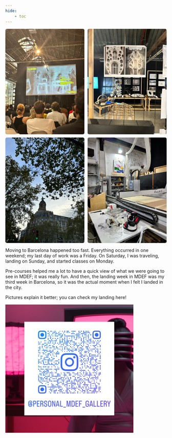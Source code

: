 ```yaml
---
hide:
    - toc
---
```

<!--*add images and gifs here of the build process* -->
<!-- Markdown Content -->
<div class="image-grid">
  <img src="../images/iaac.jpeg" class="grid-item" alt="Iaac">
  <img src="../images/atelier.jpeg" class="grid-item" alt="atelier project">
  <img src="../images/street.jpeg" class="grid-item portrait-image" alt="bcn street">
  <img src="../images/cnc.jpeg" class="grid-item" alt="cnc">
  <!-- Add more images as needed -->
</div>

<!-- CSS Styles -->
<style>
  /* Styles for the image grid container */
  .image-grid {
    display: grid;
    grid-template-columns: repeat(2, 1fr); /* Two columns */
    /*grid-template-columns: repeat(auto-fill, minmax(200px, 1fr));*/ /*use this line of code to create a responsive grid that will place all images in one continuous row - each image will shrink accordignly*/
    grid-gap: 10px;
    /* Additional grid container styles can be added here */
  }

  /* Styles for individual grid items (images) */
  .grid-item {
    width: 100%;
    height: auto;
    object-fit: cover;
    border-radius: 5px; /* Add rounded corners to images */
    /* Additional styles for grid items can be added here */
  }
  /* Styles for portrait images */ /*apply this class to any portrait photo in a grid to crop it to landscape: class="grid-item portrait-image" */
.portrait-image {
    object-position: center middle; /* Adjust this property to control the cropping of portrait images */
  }
</style>

Moving to Barcelona happened too fast. Everything occurred in one weekend; my last day of work was a Friday. On Saturday, I was traveling, landing on Sunday, and started classes on Monday. 

Pre-courses helped me a lot to have a quick view of what we were going to see in MDEF; it was really fun. And then, the landing week in MDEF was my third week in Barcelona, so it was the actual moment when I felt I landed in the city.

Pictures explain it better; you can check my landing here!

![IG qr code](../images/ig-qr-400x400.png)